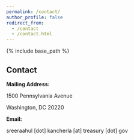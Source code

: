 ```yaml
---
permalink: /contact/
author_profile: false
redirect_from:
  - /contact
  - /contact.html
---
```


{% include base_path %}

## Contact

**Mailing Address:**

1500 Pennsylvania Avenue

Washington, DC 20220

**Email:**

sreeraahul [dot] kancherla [at] treasury [dot] gov